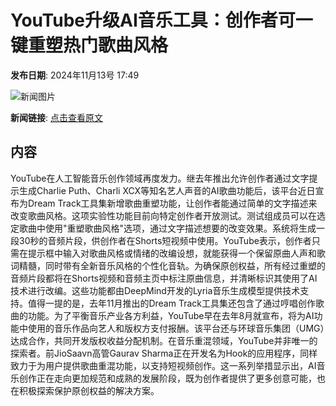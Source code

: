 # YouTube升级AI音乐工具：创作者可一键重塑热门歌曲风格

**发布日期**: 2024年11月13号 17:49

![新闻图片](https://pic.chinaz.com/picmap/201811151614000549_32.jpg)

**新闻链接**: [点击查看原文](https://www.aibase.com/zh/news/13216)

## 内容

YouTube在人工智能音乐创作领域再度发力。继去年推出允许创作者通过文字提示生成Charlie Puth、Charli XCX等知名艺人声音的AI歌曲功能后，该平台近日宣布为Dream Track工具集新增歌曲重塑功能，让创作者能通过简单的文字描述来改变歌曲风格。这项实验性功能目前向特定创作者开放测试。测试组成员可以在选定歌曲中使用"重塑歌曲风格"选项，通过文字描述想要的改变效果。系统将生成一段30秒的音频片段，供创作者在Shorts短视频中使用。YouTube表示，创作者只需在提示框中输入对歌曲风格或情绪的改编设想，就能获得一个保留原曲人声和歌词精髓，同时带有全新音乐风格的个性化音轨。为确保原创权益，所有经过重塑的音频片段都将在Shorts视频和音频主页中标注原曲信息，并清晰标识其使用了AI技术进行改编。这些功能都由DeepMind开发的Lyria音乐生成模型提供技术支持。值得一提的是，去年11月推出的Dream Track工具集还包含了通过哼唱创作歌曲的功能。为了平衡音乐产业各方利益，YouTube早在去年8月就宣布，将为AI功能中使用的音乐作品向艺人和版权方支付报酬。该平台还与环球音乐集团（UMG）达成合作，共同开发版权收益分配机制。在音乐重混领域，YouTube并非唯一的探索者。前JioSaavn高管Gaurav Sharma正在开发名为Hook的应用程序，同样致力于为用户提供歌曲重混功能，以支持短视频创作。这一系列举措显示出，AI音乐创作正在走向更加规范和成熟的发展阶段，既为创作者提供了更多创意可能，也在积极探索保护原创权益的解决方案。
